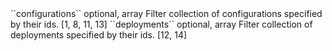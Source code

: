 <tr>
<td>``configurations``</td>
<td>optional, array</td>
<td>Filter collection of configurations specified by their ids.</td>
<td> [1, 8, 11, 13]</td>
<td></td>
</tr>
<tr>
<td>``deployments``</td>
<td>optional, array</td>
<td>Filter collection of deployments specified by their ids.</td>
<td> [12, 14]</td>
<td></td>
</tr>
